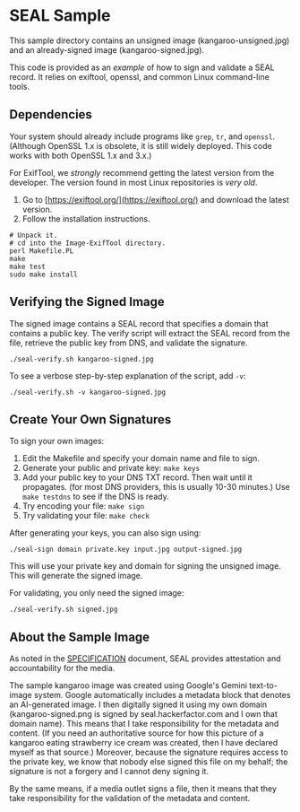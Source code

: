 # SEAL Sample
This sample directory contains an unsigned image (kangaroo-unsigned.jpg) and an already-signed image (kangaroo-signed.jpg).

This code is provided as an *example* of how to sign and validate a SEAL record. It relies on exiftool, openssl, and common Linux command-line tools.

## Dependencies
Your system should already include programs like `grep`, `tr`, and `openssl`. (Although OpenSSL 1.x is obsolete, it is still widely deployed. This code works with both OpenSSL 1.x and 3.x.)

For ExifTool, we *strongly* recommend getting the latest version from the developer. The version found in most Linux repositories is *very old*.
1. Go to [https://exiftool.org/](https://exiftool.org/) and download the latest version.
2. Follow the installation instructions.
```
# Unpack it.
# cd into the Image-ExifTool directory.
perl Makefile.PL
make
make test
sudo make install
```

## Verifying the Signed Image
The signed image contains a SEAL record that specifies a domain that contains a public key.  The verify script will extract the SEAL record from the file, retrieve the public key from DNS, and validate the signature.
```
./seal-verify.sh kangaroo-signed.jpg
```
To see a verbose step-by-step explanation of the script, add `-v`:
```
./seal-verify.sh -v kangaroo-signed.jpg
```

## Create Your Own Signatures
To sign your own images:
1. Edit the Makefile and specify your domain name and file to sign.
2. Generate your public and private key: `make keys`
3. Add your public key to your DNS TXT record. Then wait until it propagates. (for most DNS providers, this is usually 10-30 minutes.)  Use `make testdns` to see if the DNS is ready.
4. Try encoding your file: `make sign`
5. Try validating your file: `make check`

After generating your keys, you can also sign using:

    ./seal-sign domain private.key input.jpg output-signed.jpg

This will use your private key and domain for signing the unsigned image. This will generate the signed image.

For validating, you only need the signed image:

    ./seal-verify.sh signed.jpg

## About the Sample Image
As noted in the [SPECIFICATION](/SPECIFICATION.md) document, SEAL provides attestation and accountability for the media.

The sample kangaroo image was created using Google's Gemini text-to-image system. Google automatically includes a metadata block that denotes an AI-generated image. I then digitally signed it using my own domain (kangaroo-signed.png is signed by seal.hackerfactor.com and I own that domain name). This means that I take responsibility for the metadata and content. (If you need an authoritative source for how this picture of a kangaroo eating strawberry ice cream was created, then I have declared myself as that source.) Moreover, because the signature requires access to the private key, we know that nobody else signed this file on my behalf; the signature is not a forgery and I cannot deny signing it.

By the same means, if a media outlet signs a file, then it means that they take responsibility for the validation of the metadata and content.
